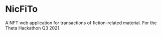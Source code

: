 # NicFiTo
A NFT web application for transactions of fiction-related material. For the Theta Hackathon Q3 2021.
